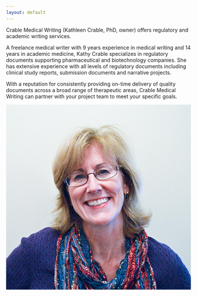 ```yaml
---
layout: default
---
```


Crable Medical Writing (Kathleen Crable, PhD, owner) offers regulatory and academic
writing services.

A freelance medical writer with 9 years experience in medical writing and 14 years
in academic medicine, Kathy Crable specializes in regulatory documents supporting
pharmaceutical and biotechnology companies. She has extensive experience with all
levels of regulatory documents including clinical study reports, submission documents and
narrative projects.

With a reputation for consistently providing on-time delivery of quality documents across
a broad range of therapeutic areas, Crable Medical Writing can partner with your project
team to meet your specific goals.

<div class="portrait">
  <img src="./images/kathy.jpg" alt="Kathy Crable" />
</div>